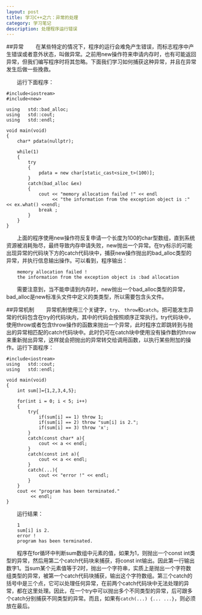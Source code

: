 ```yaml
---
layout: post
title: 学习C++之六：异常的处理
category: 学习笔记
description: 处理程序运行错误
---
```

##异常
　　在某些特定的情况下，程序的运行会难免产生错误，而标志程序中产生错误或者意外状态，叫做异常。之前用new操作符来申请内存时，也有可能返回异常，但我们编写程序时将其忽略。下面我们学习如何捕获这种异常，并且在异常发生后做一些挽救。

　　运行下面程序：

``` 
#include<iostream>
#include<new>

using	std::bad_alloc;
using	std::cout;
using	std::endl;

void main(void)
{
	char* pdata(nullptr);

	while(1)
	{
		try
		{
			pdata = new char[static_cast<size_t>(100)];
		}
		catch(bad_alloc &ex)
		{
			cout << "memory allocation failed !" << endl
				 << "the information from the exception object is :" << ex.what() <<endl;
			break ;
		}
	}
}
```

　　上面的程序使用new操作符反复申请一个长度为100的char型数组，直到系统资源被消耗殆尽，最终导致内存申请失败，new抛出一个异常。在try标示的可能出现异常的代码块下方的catch代码块中，捕获new操作抛出的bad_alloc类型的异常，并执行信息输出操作。可以看到，程序输出：

		memory allocation failed !
		the information from the exception object is :bad allocation

　　需要注意到，当不能申请到内存时，new抛出一个bad_alloc类型的异常，bad_alloc是new标准头文件中定义的类类型，所以需要包含<new>头文件。

##异常机制
　　异常机制使用三个关键字，```try```、 ```throw```和```catch```。把可能发生异常的代码包含在try的代码块内，其中的代码会按照顺序正常执行。try代码块中，使用throw或者包含throw操作的函数来抛出一个异常，此时程序立即跳转到与抛出的异常相匹配的catch代码块中。此时仍可在catch块中使用没有操作数的throw来重新抛出异常，这样就会把抛出的异常转交给调用函数，以执行某些附加的操作。运行下面程序：

```
#include<iostream>
using	std::cout;
using	std::endl;

void main(void)
{
	int sum[]={1,2,3,4,5};

	for(int i = 0; i < 5; i++)
	{
		try{
			if(sum[i] == 1) throw 1;
			if(sum[i] == 2) throw "sum[i] is 2.";
			if(sum[i] == 3) throw 'x';
		}
		catch(const char* a){
			cout << a << endl;
		}
		catch(const int a){
			cout << a << endl;
		}
		catch(...){
			cout << "error !" << endl;
		}
	}
	cout << "program has been terminated."
		 << endl;
}
```

　　运行结果：

		1
		sum[i] is 2.
		error !
		program has been terminated.

　　程序在for循环中判断sum数组中元素的值，如果为1，则抛出一个const int类型的异常，然后用第二个catch代码块来捕获，将const int输出。因此第一行输出数字1。当sum某个元素值等于2时，抛出一个字符串，实质上是抛出一个字符数组类型的异常，被第一个catch代码块捕获，输出这个字符数组。第三个catch的括号中是三个点，它可以处理任何异常，在前两个catch代码块中无法处理的异常，都在这里处理。因此，在一个try中可以抛出多个不同类型的异常，后可跟多个catch分别捕获不同类型的异常。而且，如果有```catch(...) {... ...}```，则必须放在最后。